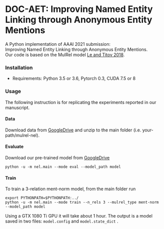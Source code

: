 DOC-AET: Improving Named Entity Linking through Anonymous Entity Mentions
========

A Python implementation of AAAI 2021 submission: \
Improving Named Entity Linking through Anonymous Entity Mentions.\
Our code is based on the MulRel model [Le and Titov 2018](https://github.com/lephong/mulrel-nel).




### Installation

- Requirements: Python 3.5 or 3.6, Pytorch 0.3, CUDA 7.5 or 8 

### Usage

The following instruction is for replicating the experiments reported in our manuscript. 


#### Data

Download data from [GoogleDrive](https://drive.google.com/file/d/17yyrEp5_ngWXB5nR3f70AUs_NBUhSihN)
and unzip to the main folder (i.e. your-path/mulrel-nel).

#### Evaluate

Download our pre-trained model from [GoogleDrive](https://drive.google.com/file/d/1mPcwsKXbE1T_TxPWQ1Mkvshvp58wB_FJ)

    python -u -m nel.main --mode eval --model_path model

#### Train

To train a 3-relation ment-norm model, from the main folder run 

    export PYTHONPATH=$PYTHONPATH:../
    python -u -m nel.main --mode train --n_rels 3 --mulrel_type ment-norm --model_path model
 
Using a GTX 1080 Ti GPU it will take about 1 hour. The output is a model saved in two files: 
`model.config` and `model.state_dict` . 


